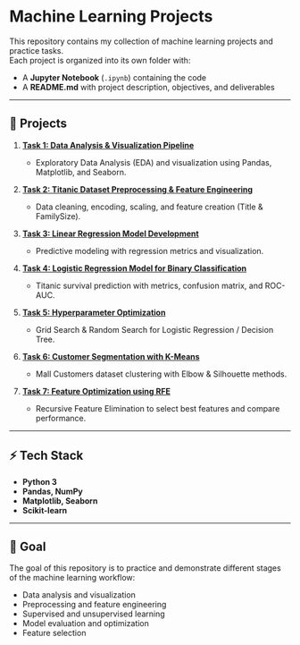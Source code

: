 # Machine Learning Projects

This repository contains my collection of machine learning projects and practice tasks.  
Each project is organized into its own folder with:
- A **Jupyter Notebook** (`.ipynb`) containing the code
- A **README.md** with project description, objectives, and deliverables

---

## 📂 Projects

1. **[Task 1: Data Analysis & Visualization Pipeline](./Task_1_Data_Analysis_Visualization/)**
   - Exploratory Data Analysis (EDA) and visualization using Pandas, Matplotlib, and Seaborn.

2. **[Task 2: Titanic Dataset Preprocessing & Feature Engineering](./task02_titanic_preprocessing_feature_engineering/)**
   - Data cleaning, encoding, scaling, and feature creation (Title & FamilySize).

3. **[Task 3: Linear Regression Model Development](./task03_linear_regression_model/)**
   - Predictive modeling with regression metrics and visualization.

4. **[Task 4: Logistic Regression Model for Binary Classification](./task04_logistic_regression_classification/)**
   - Titanic survival prediction with metrics, confusion matrix, and ROC-AUC.

5. **[Task 5: Hyperparameter Optimization](./task05_hyperparameter_optimization/)**
   - Grid Search & Random Search for Logistic Regression / Decision Tree.

6. **[Task 6: Customer Segmentation with K-Means](./task06_customer_segmentation_kmeans/)**
   - Mall Customers dataset clustering with Elbow & Silhouette methods.

7. **[Task 7: Feature Optimization using RFE](./Task_7_RFE_Feature_Selection)**
   - Recursive Feature Elimination to select best features and compare performance.

---

## ⚡ Tech Stack
- **Python 3**
- **Pandas, NumPy**
- **Matplotlib, Seaborn**
- **Scikit-learn**

---

## 🎯 Goal
The goal of this repository is to practice and demonstrate different stages of the machine learning workflow:
- Data analysis and visualization
- Preprocessing and feature engineering
- Supervised and unsupervised learning
- Model evaluation and optimization
- Feature selection
